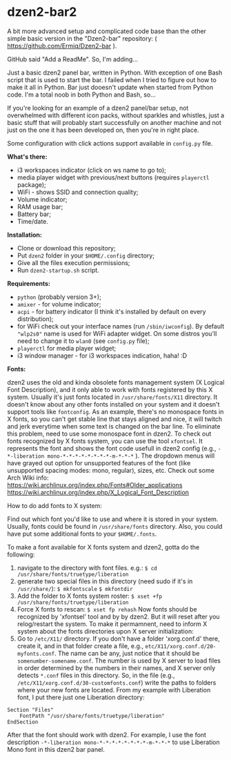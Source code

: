 # dzen2-bar2
A bit more advanced setup and complicated code base than the other simple basic version in the "Dzen2-bar" repository:
( https://github.com/Ermiq/Dzen2-bar ).

GitHub said "Add a ReadMe". So, I'm adding...

Just a basic dzen2 panel bar, written in Python. With exception of one Bash script that is used to start the bar.
I failed when I tried to figure out how to make it all in Python. Bar just dooesn't update when started from Python code.
I'm a total noob in both Python and Bash, so...

If you're looking for an example of a dzen2 panel/bar setup, not overwhelmed with different icon packs,
without sparkles and whistles, just a basic stuff that will probably start successfully on another machine and not just
on the one it has been developed on, then you're in right place.

Some configuration with click actions support available in `config.py` file.

<b>What's there:</b>
* i3 workspaces indicator (click on ws name to go to);
* media player widget with previous/next buttons (requires `playerctl` package);
* WiFi - shows SSID and connection quality;
* Volume indicator;
* RAM usage bar;
* Battery bar;
* Time/date.

<b>Installation:</b>

* Clone or download this repository;
* Put `dzen2` folder in your `$HOME/.config` directory;
* Give all the files execution permissions;
* Run `dzen2-startup.sh` script.

<b>Requirements:</b>

- `python` (probably version 3+);
- `amixer` - for volume indicator;
- `acpi` - for battery indicator (I think it's installed by default on every distribution);
- for WiFi check out your interface names (run `/sbin/iwconfig`). By default `"wlp2s0"` name is used for
WiFi adapter widget. On some distros you'll need to change it to `wlan0` (see `config.py` file);
- `playerctl` for media player widget;
- i3 window manager - for i3 workspaces indication, haha! :D

<b>Fonts:</b>

dzen2 uses the old and kinda obsolete fonts management system (X Logical Font Description), and it only able to work with
fonts registered by this X system. Usually it's just fonts located in `/usr/share/fonts/X11` directory. It doesn't know about any other fonts installed on your system and it doesn't support tools like `fontconfig`.
As an example, there's no monospace fonts in X fonts, so you can't get stable line that stays aligned and nice, it will twitch and jerk everytime when some text is changed on the bar line. To eliminate this problem, need to use some monospace font in dzen2.
To check out fonts recognized by X fonts system, you can use the tool `xfontsel`. It represents the font and shows the font code usefull in dzen2 config (e.g., `-*-liberation mono-*-*-*-*-*-*-*-*-m-*-*-*` ).
The dropdown menus will have grayed out option for unsupported features of the font (like unsupported spacing modes: mono, regular), sizes, etc. Check out some Arch Wiki info:
  https://wiki.archlinux.org/index.php/Fonts#Older_applications
https://wiki.archlinux.org/index.php/X_Logical_Font_Description

How to do add fonts to X system:

Find out which font you'd like to use and where it is stored in your system. Usually, fonts could be found in `/usr/share/fonts` directory. Also, you could have put some additional fonts to your `$HOME/.fonts`.

To make a font available for X fonts system and dzen2, gotta do the following:
  1. navigate to the directory with font files. e.g.:
    `$ cd /usr/share/fonts/truetype/liberation`
  2. generate two special files in this directory (need sudo if it's in `/usr/share/`):
    `$ mkfontscale`
    `$ mkfontdir`
  3. Add the folder to X fonts system roster:
    `$ xset +fp /usr/share/fonts/truetype/liberation`
  4. Force X fonts to rescan:
    `$ xset fp rehash`
    Now fonts should be recognized by 'xfontsel' tool and by by dzen2. But it will reset after you relog/restart the system.
    To make it permamnent, need to inform X system about the fonts directories upon X server initialization:
  5. Go to `/etc/X11/` directory.
    If you don't have a folder 'xorg.conf.d' there, create it, and in that folder
    create a file, e.g., `etc/X11/xorg.conf.d/20-myfonts.conf`. The name can be any, just notice that it should be
    `somenumber-somename.conf`. The number is used by X server to load files in order determined by the numbers in their names, and X server only detects `*.conf` files in this directory.
    So, in the file (e.g., `/etc/X11/xorg.conf.d/30-customfonts.conf`) write the paths to folders where your new fonts are located. From my example with Liberation font, I put there just one Liberation directory:

    Section "Files"
        FontPath "/usr/share/fonts/truetype/liberation"
    EndSection

After that the font should work with dzen2. For example, I use the font description `-*-liberation mono-*-*-*-*-*-*-*-*-m-*-*-*` to use Liberation Mono font in this dzen2 bar panel.
